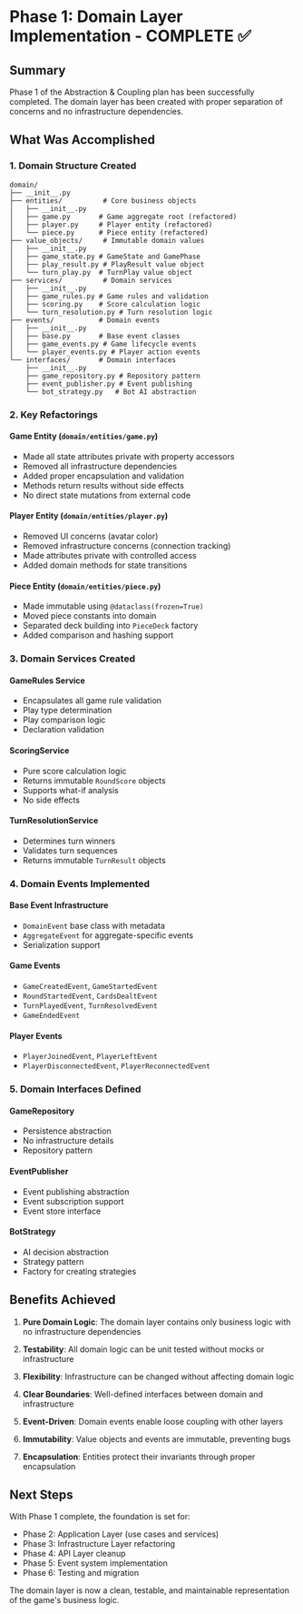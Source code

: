 # Phase 1: Domain Layer Implementation - COMPLETE ✅

## Summary

Phase 1 of the Abstraction & Coupling plan has been successfully completed. The domain layer has been created with proper separation of concerns and no infrastructure dependencies.

## What Was Accomplished

### 1. Domain Structure Created
```
domain/
├── __init__.py
├── entities/          # Core business objects
│   ├── __init__.py
│   ├── game.py       # Game aggregate root (refactored)
│   ├── player.py     # Player entity (refactored)
│   └── piece.py      # Piece entity (refactored)
├── value_objects/     # Immutable domain values
│   ├── __init__.py
│   ├── game_state.py # GameState and GamePhase
│   ├── play_result.py # PlayResult value object
│   └── turn_play.py  # TurnPlay value object
├── services/          # Domain services
│   ├── __init__.py
│   ├── game_rules.py # Game rules and validation
│   ├── scoring.py    # Score calculation logic
│   └── turn_resolution.py # Turn resolution logic
├── events/           # Domain events
│   ├── __init__.py
│   ├── base.py       # Base event classes
│   ├── game_events.py # Game lifecycle events
│   └── player_events.py # Player action events
└── interfaces/       # Domain interfaces
    ├── __init__.py
    ├── game_repository.py # Repository pattern
    ├── event_publisher.py # Event publishing
    └── bot_strategy.py   # Bot AI abstraction
```

### 2. Key Refactorings

#### Game Entity (`domain/entities/game.py`)
- Made all state attributes private with property accessors
- Removed all infrastructure dependencies
- Added proper encapsulation and validation
- Methods return results without side effects
- No direct state mutations from external code

#### Player Entity (`domain/entities/player.py`)
- Removed UI concerns (avatar color)
- Removed infrastructure concerns (connection tracking)
- Made attributes private with controlled access
- Added domain methods for state transitions

#### Piece Entity (`domain/entities/piece.py`)
- Made immutable using `@dataclass(frozen=True)`
- Moved piece constants into domain
- Separated deck building into `PieceDeck` factory
- Added comparison and hashing support

### 3. Domain Services Created

#### GameRules Service
- Encapsulates all game rule validation
- Play type determination
- Play comparison logic
- Declaration validation

#### ScoringService
- Pure score calculation logic
- Returns immutable `RoundScore` objects
- Supports what-if analysis
- No side effects

#### TurnResolutionService
- Determines turn winners
- Validates turn sequences
- Returns immutable `TurnResult` objects

### 4. Domain Events Implemented

#### Base Event Infrastructure
- `DomainEvent` base class with metadata
- `AggregateEvent` for aggregate-specific events
- Serialization support

#### Game Events
- `GameCreatedEvent`, `GameStartedEvent`
- `RoundStartedEvent`, `CardsDealtEvent`
- `TurnPlayedEvent`, `TurnResolvedEvent`
- `GameEndedEvent`

#### Player Events
- `PlayerJoinedEvent`, `PlayerLeftEvent`
- `PlayerDisconnectedEvent`, `PlayerReconnectedEvent`

### 5. Domain Interfaces Defined

#### GameRepository
- Persistence abstraction
- No infrastructure details
- Repository pattern

#### EventPublisher
- Event publishing abstraction
- Event subscription support
- Event store interface

#### BotStrategy
- AI decision abstraction
- Strategy pattern
- Factory for creating strategies

## Benefits Achieved

1. **Pure Domain Logic**: The domain layer contains only business logic with no infrastructure dependencies

2. **Testability**: All domain logic can be unit tested without mocks or infrastructure

3. **Flexibility**: Infrastructure can be changed without affecting domain logic

4. **Clear Boundaries**: Well-defined interfaces between domain and infrastructure

5. **Event-Driven**: Domain events enable loose coupling with other layers

6. **Immutability**: Value objects and events are immutable, preventing bugs

7. **Encapsulation**: Entities protect their invariants through proper encapsulation

## Next Steps

With Phase 1 complete, the foundation is set for:
- Phase 2: Application Layer (use cases and services)
- Phase 3: Infrastructure Layer refactoring
- Phase 4: API Layer cleanup
- Phase 5: Event system implementation
- Phase 6: Testing and migration

The domain layer is now a clean, testable, and maintainable representation of the game's business logic.